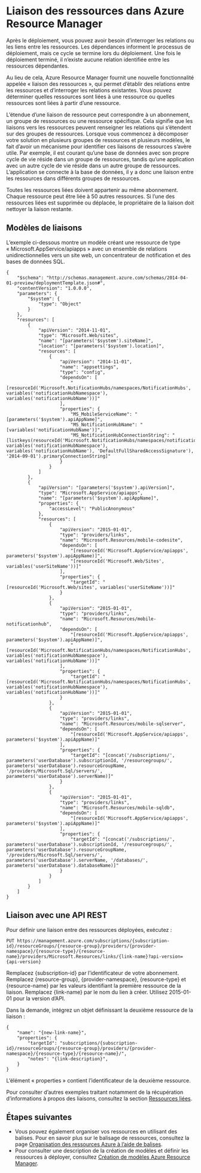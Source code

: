 <properties 
	pageTitle="Liaison des ressources dans Azure Resource Manager" 
	description="Liez différentes ressources dans différents groupes de ressources dans Azure Resource Manager." 
	services="azure-resource-manager" 
	documentationCenter="" 
	authors="tfitzmac" 
	manager="wpickett" 
	editor=""/>

<tags 
	ms.service="azure-resource-manager" 
	ms.workload="multiple" 
	ms.tgt_pltfrm="na" 
	ms.devlang="na" 
	ms.topic="article" 
	ms.date="07/16/2015" 
	ms.author="tomfitz"/>

# Liaison des ressources dans Azure Resource Manager

Après le déploiement, vous pouvez avoir besoin d’interroger les relations ou les liens entre les ressources. Les dépendances informent le processus de déploiement, mais ce cycle se termine lors du déploiement. Une fois le déploiement terminé, il n’existe aucune relation identifiée entre les ressources dépendantes.

Au lieu de cela, Azure Resource Manager fournit une nouvelle fonctionnalité appelée « liaison des ressources », qui permet d’établir des relations entre les ressources et d’interroger les relations existantes. Vous pouvez déterminer quelles ressources sont liées à une ressource ou quelles ressources sont liées à partir d’une ressource.

L’étendue d’une liaison de ressource peut correspondre à un abonnement, un groupe de ressources ou une ressource spécifique. Cela signifie que les liaisons vers les ressources peuvent renseigner les relations qui s’étendent sur des groupes de ressources. Lorsque vous commencez à décomposer votre solution en plusieurs groupes de ressources et plusieurs modèles, le fait d’avoir un mécanisme pour identifier ces liaisons de ressources s’avère utile. Par exemple, il est courant qu’une base de données avec son propre cycle de vie réside dans un groupe de ressources, tandis qu’une application avec un autre cycle de vie réside dans un autre groupe de ressources. L’application se connecte à la base de données, il y a donc une liaison entre les ressources dans différents groupes de ressources.

Toutes les ressources liées doivent appartenir au même abonnement. Chaque ressource peut être liée à 50 autres ressources. Si l’une des ressources liées est supprimée ou déplacée, le propriétaire de la liaison doit nettoyer la liaison restante.

## Modèles de liaisons

L’exemple ci-dessous montre un modèle créant une ressource de type « Microsoft.AppService/apiapps » avec un ensemble de relations unidirectionnelles vers un site web, un concentrateur de notification et des bases de données SQL.

    {
        "$schema": "http://schemas.management.azure.com/schemas/2014-04-01-preview/deploymentTemplate.json#",
        "contentVersion": "1.0.0.0",
        "parameters": {
            "$system": {
                "type": "Object"
            }
        },
        "resources": [
            {
                "apiVersion": "2014-11-01",
                "type": "Microsoft.Web/sites",
                "name": "[parameters('$system').siteName]",
                "location": "[parameters('$system').location]",
                "resources": [
                    {
                        "apiVersion": "2014-11-01",
                        "name": "appsettings",
                        "type": "config",
                        "dependsOn": [
                            "[resourceId('Microsoft.NotificationHubs/namespaces/NotificationHubs', variables('notificationHubNamespace'), variables('notificationHubName'))]"
                        ],
                        "properties": {
                            "MS_MobileServiceName": "[parameters('$system').apiAppName]",
                            "MS_NotificationHubName": "[variables('notificationHubName')]",
                            "MS_NotificationHubConnectionString": "[listkeys(resourceId('Microsoft.NotificationHubs/namespaces/notificationHubs/authorizationRules', variables('notificationHubNamespace'), variables('notificationHubName'), 'DefaultFullSharedAccessSignature'), '2014-09-01').primaryConnectionString]"
                        }
                    }
                ]
            },
            {
                "apiVersion": "[parameters('$system').apiVersion]",
                "type": "Microsoft.AppService/apiapps",
                "name": "[parameters('$system').apiAppName]",
                "properties": {
                    "accessLevel": "PublicAnonymous"
                },
                "resources": [
                    {
                        "apiVersion": "2015-01-01",
                        "type": "providers/links",
                        "name": "Microsoft.Resources/mobile-codesite",
                        "dependsOn": [
                            "[resourceId('Microsoft.AppService/apiapps', parameters('$system').apiAppName)]",
                            "[resourceId('Microsoft.Web/Sites', variables('userSiteName'))]"
                        ],
                        "properties": {
                            "targetId": "[resourceId('Microsoft.Web/sites', variables('userSiteName'))]"
                        }
                    },
                    {
                        "apiVersion": "2015-01-01",
                        "type": "providers/links",
                        "name": "Microsoft.Resources/mobile-notificationhub",
                        "dependsOn": [
                            "[resourceId('Microsoft.AppService/apiapps', parameters('$system').apiAppName)]",
                            "[resourceId('Microsoft.NotificationHubs/namespaces/NotificationHubs', variables('notificationHubNamespace'), variables('notificationHubName'))]"
                        ],
                        "properties": {
                            "targetId": "[resourceId('Microsoft.NotificationHubs/namespaces/NotificationHubs', variables('notificationHubNamespace'), variables('notificationHubName'))]"
                        }
                    },
                    {
                        "apiVersion": "2015-01-01",
                        "type": "providers/links",
                        "name": "Microsoft.Resources/mobile-sqlserver",
                        "dependsOn": [
                            "[resourceId('Microsoft.AppService/apiapps', parameters('$system').apiAppName)]"
                        ],
                        "properties": {
                            "targetId": "[concat('/subscriptions/', parameters('userDatabase').subscriptionId, '/resourcegroups/', parameters('userDatabase').resourceGroupName, '/providers/Microsoft.Sql/servers/', parameters('userDatabase').serverName)]"
                        }
                    },
                    {
                        "apiVersion": "2015-01-01",
                        "type": "providers/links",
                        "name": "Microsoft.Resources/mobile-sqldb",
                        "dependsOn": [
                            "[resourceId('Microsoft.AppService/apiapps', parameters('$system').apiAppName)]"
                        ],
                        "properties": {
                            "targetId": "[concat('/subscriptions/', parameters('userDatabase').subscriptionId, '/resourcegroups/', parameters('userDatabase').resourceGroupName, '/providers/Microsoft.Sql/servers/', parameters('userDatabase').serverName, '/databases/', parameters('userDatabase').databaseName)]"
                        }
                    }
                ]
            }
        ]
    }

## Liaison avec une API REST

Pour définir une liaison entre des ressources déployées, exécutez :

    PUT https://management.azure.com/subscriptions/{subscription-id}/resourceGroups/{resource-group}/providers/{provider-namespace}/{resource-type}/{resource-name}/providers/Microsoft.Resources/links/{link-name}?api-version={api-version}

Remplacez {subscription-id} par l’identificateur de votre abonnement. Remplacez {resource-group}, {provider-namespace}, {resource-type} et {resource-name} par les valeurs identifiant la première ressource de la liaison. Remplacez {link-name} par le nom du lien à créer. Utilisez 2015-01-01 pour la version d’API.

Dans la demande, intégrez un objet définissant la deuxième ressource de la liaison :

    {
        "name": "{new-link-name}",
        "properties": {
            "targetId": "subscriptions/{subscription-id}/resourceGroups/{resource-group}/providers/{provider-namespace}/{resource-type}/{resource-name}/",
            "notes": "{link-description}",
        }
    }

L’élément « properties » contient l’identificateur de la deuxième ressource.

Pour consulter d’autres exemples traitant notamment de la récupération d’informations à propos des liaisons, consultez la section [Ressources liées](https://msdn.microsoft.com/library/azure/mt238499.aspx).

## Étapes suivantes

- Vous pouvez également organiser vos ressources en utilisant des balises. Pour en savoir plus sur le balisage de ressources, consultez la page [Organisation des ressources Azure à l’aide de balises](resource-group-using-tags.md).
- Pour consulter une description de la création de modèles et définir les ressources à déployer, consultez [Création de modèles Azure Resource Manager](resource-group-authoring-templates.md).

<!---HONumber=July15_HO3-->